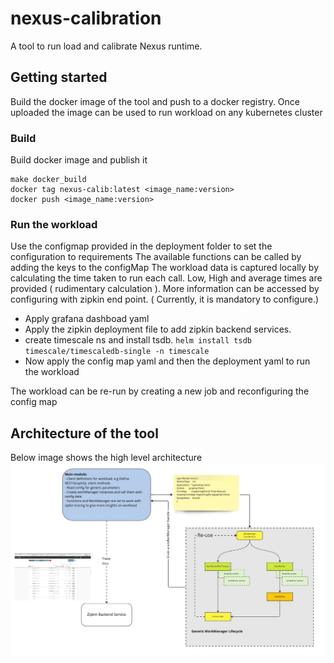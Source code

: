 # nexus-calibration
A tool to run load and calibrate Nexus runtime.


## Getting started
Build the docker image of the tool and push to a docker registry. Once uploaded the image can be used to run workload on any kubernetes cluster

### Build
Build docker image and publish it
```
make docker_build
docker tag nexus-calib:latest <image_name:version>  
docker push <image_name:version> 
```
### Run the workload
Use the configmap provided in the deployment folder to set the configuration to requirements
The available functions can be called by adding the keys to the configMap
The workload data is captured locally by calculating the time taken to run each call. Low, High and average times are provided ( rudimentary calculation ).
More information can be accessed by configuring with zipkin end point. ( Currently, it is mandatory to configure.) 
- Apply grafana dashboad yaml
- Apply the zipkin deployment file to add zipkin backend services. 
- create timescale ns and install tsdb.  ``` helm install tsdb timescale/timescaledb-single -n timescale ```
- Now apply the config map yaml and then the deployment yaml to run the workload

The workload can be re-run by creating a new job and reconfiguring the config map

## Architecture of the tool

Below image shows the high level architecture
![Architecture image](images/nexus_calibration_tool.jpeg?raw=true "Tool Architecture")
